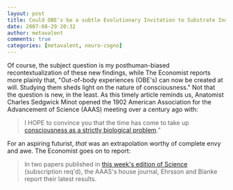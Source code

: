 ```yaml
---
layout: post
title: Could OBE's be a subtle Evolutionary Invitation to Substrate Independence?
date: 2007-08-29 20:32
author: metavalent
comments: true
categories: [metavalent, neuro-cogno]
---
```

Of course, the subject question is my posthuman-biased recontextualization of these new findings, while The Economist reports more plainly that, "Out-of-body experiences (OBE's) can now be created at will. Studying them sheds light on the nature of consciousness." Not that the question is new, in the least. As this timely article reminds us, Anatomist Charles Sedgwick Minot opened the 1902 American Association for the Advancement of Science (AAAS) meeting over a century ago with:<blockquote>I HOPE to convince you that the time has come to take up <a href="http://www.economist.com/science/displaystory.cfm?story_id=9682520">consciousness as a strictly biological problem</a>.”</blockquote>For an aspiring futurist, <em>that</em> was an extrapolation worthy of complete envy and awe. The Economist goes on to report:<blockquote>In two papers published in <a href="http://www.sciencemag.org/cgi/content/short/317/5841/1020a">this week's edition of Science</a> (subscription req'd), the AAAS's house journal, Ehrsson and Blanke report their latest results.</blockquote>

